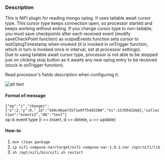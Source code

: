 ### Description
This is NiFI plugin for reading mongo oplog. It uses tailable await cursor type. This cursor type keeps connection open, so processor started and keeps working without exiting. If you change cursor type to non-tailable, you must save checkpoints after each received event (modify saveCheckPoint function) as outputEvents function sets cursor to lastOplogTimestamp when invoked (it is invoked in onTrigger function, which in turn is invoked once in interval, set at processor settings).  
Due to using tailable await cursor type, processor is not able to be stopped just on clicking stop button as it awaits any new oplog entry to be received (stuck in onTrigger function).
  
Read processor's fields description when configuring it.  
  
![alt text](https://cdn1.imggmi.com/uploads/2019/10/24/0ae390108c6601332292e6466e55115c-full.png)


#### Format of message
```{"op":"i","changes":{"x":2,"y":0,"_id":"5d9c96a4735f1e9ff5493300","ts":1570543268},"collection":"events2","db":"test"}```  
op is event type (i == insert, d == delete, u == update)  

#### How-to
1. `mvn clean package`   
2. `cp nifi-compose-nar/target/nifi-compose-nar-1.9.2.nar /opt/nifi/lib`  
3. `sh /opt/nifi/bin/nifi.sh restart`  